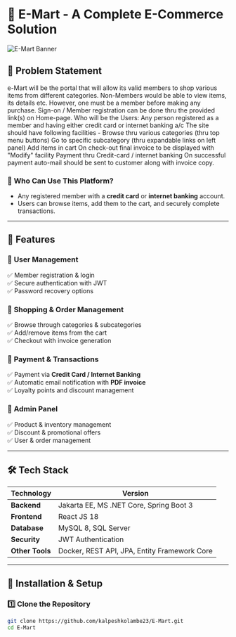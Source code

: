 # 🛒 E-Mart - A Complete E-Commerce Solution  

![E-Mart Banner](https://via.placeholder.com/1200x400?text=E-Mart+E-Commerce+Platform)  

## 📌 Problem Statement  

e-Mart will be the portal that will allow its valid members to shop various items from different categories. Non-Members would be able to view items, its details etc. However, one must be a member before making any purchase. Sign-on / Member registration can be done thru the provided link(s) on Home-page. Who will be the Users: Any person registered as a member and having either credit card or internet banking a/c The site should have following facilities - Browse thru various categories (thru top menu buttons) Go to specific subcategory (thru expandable links on left panel) Add items in cart On check-out final invoice to be displayed with "Modify" facility Payment thru Credit-card / internet banking On successful payment auto-mail should be sent to customer along with invoice copy.

### 🔹 **Who Can Use This Platform?**  
- Any registered member with a **credit card** or **internet banking** account.  
- Users can browse items, add them to the cart, and securely complete transactions.  

---

## 🚀 Features  

### 🔹 **User Management**  
✅ Member registration & login  
✅ Secure authentication with JWT  
✅ Password recovery options  

### 🔹 **Shopping & Order Management**  
✅ Browse through categories & subcategories  
✅ Add/remove items from the cart  
✅ Checkout with invoice generation  

### 🔹 **Payment & Transactions**  
✅ Payment via **Credit Card / Internet Banking**  
✅ Automatic email notification with **PDF invoice**  
✅ Loyalty points and discount management  

### 🔹 **Admin Panel**  
✅ Product & inventory management  
✅ Discount & promotional offers  
✅ User & order management  

---

## 🛠️ Tech Stack  

| Technology | Version |
|------------|---------|
| **Backend** | Jakarta EE, MS .NET Core, Spring Boot 3 |
| **Frontend** | React JS 18 |
| **Database** | MySQL 8, SQL Server |
| **Security** | JWT Authentication |
| **Other Tools** | Docker, REST API, JPA, Entity Framework Core |

---

## 🔧 Installation & Setup  

### 1️⃣ **Clone the Repository**  
```sh
git clone https://github.com/kalpeshkolambe23/E-Mart.git
cd E-Mart

